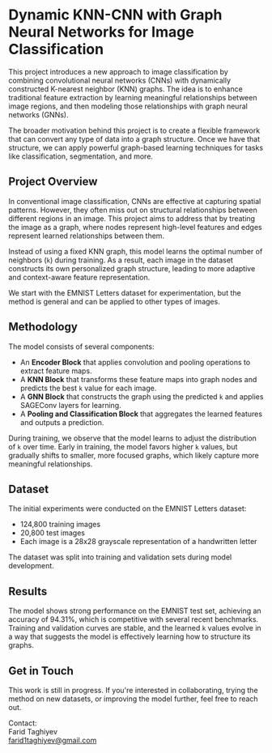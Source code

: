 # Dynamic KNN-CNN with Graph Neural Networks for Image Classification

This project introduces a new approach to image classification by combining convolutional neural networks (CNNs) with dynamically constructed K-nearest neighbor (KNN) graphs. The idea is to enhance traditional feature extraction by learning meaningful relationships between image regions, and then modeling those relationships with graph neural networks (GNNs).

The broader motivation behind this project is to create a flexible framework that can convert any type of data into a graph structure. Once we have that structure, we can apply powerful graph-based learning techniques for tasks like classification, segmentation, and more.

## Project Overview

In conventional image classification, CNNs are effective at capturing spatial patterns. However, they often miss out on structural relationships between different regions in an image. This project aims to address that by treating the image as a graph, where nodes represent high-level features and edges represent learned relationships between them.

Instead of using a fixed KNN graph, this model learns the optimal number of neighbors (`k`) during training. As a result, each image in the dataset constructs its own personalized graph structure, leading to more adaptive and context-aware feature representation.

We start with the EMNIST Letters dataset for experimentation, but the method is general and can be applied to other types of images.

## Methodology

The model consists of several components:
- An **Encoder Block** that applies convolution and pooling operations to extract feature maps.
- A **KNN Block** that transforms these feature maps into graph nodes and predicts the best `k` value for each image.
- A **GNN Block** that constructs the graph using the predicted `k` and applies SAGEConv layers for learning.
- A **Pooling and Classification Block** that aggregates the learned features and outputs a prediction.

During training, we observe that the model learns to adjust the distribution of `k` over time. Early in training, the model favors higher `k` values, but gradually shifts to smaller, more focused graphs, which likely capture more meaningful relationships.

## Dataset

The initial experiments were conducted on the EMNIST Letters dataset:
- 124,800 training images
- 20,800 test images
- Each image is a 28x28 grayscale representation of a handwritten letter

The dataset was split into training and validation sets during model development.

## Results

The model shows strong performance on the EMNIST test set, achieving an accuracy of 94.31%, which is competitive with several recent benchmarks.
Training and validation curves are stable, and the learned `k` values evolve in a way that suggests the model is effectively learning how to structure its graphs.


## Get in Touch

This work is still in progress. If you're interested in collaborating, trying the method on new datasets, or improving the model further, feel free to reach out.

Contact:  
Farid Taghiyev  
farid1taghiyev@gmail.com
